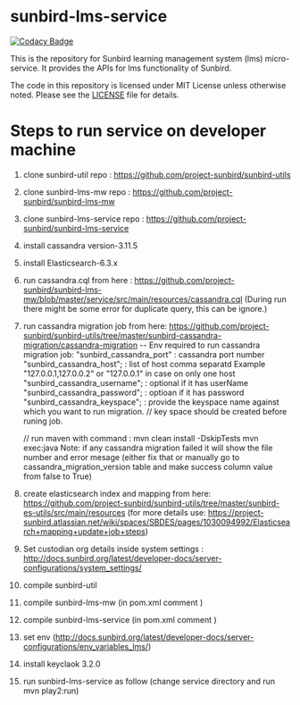 # sunbird-lms-service
[![Codacy Badge](https://api.codacy.com/project/badge/Grade/b963e5ed122f47b5a27b19a87d9fa6de)](https://app.codacy.com/app/sunbird-bot/sunbird-lms-service?utm_source=github.com&utm_medium=referral&utm_content=project-sunbird/sunbird-lms-service&utm_campaign=Badge_Grade_Settings)

This is the repository for Sunbird learning management system (lms) micro-service. It provides the APIs for lms functionality of Sunbird.

The code in this repository is licensed under MIT License unless otherwise noted. Please see the [LICENSE](https://github.com/project-sunbird/sunbird-lms-service/blob/master/LICENSE) file for details.

# Steps to run service on developer machine
1. clone sunbird-util repo : https://github.com/project-sunbird/sunbird-utils
2. clone sunbird-lms-mw repo : https://github.com/project-sunbird/sunbird-lms-mw
3. clone sunbird-lms-service repo : https://github.com/project-sunbird/sunbird-lms-service
4. install cassandra version-3.11.5
5. install Elasticsearch-6.3.x
6. run cassandra.cql from here : https://github.com/project-sunbird/sunbird-lms-mw/blob/master/service/src/main/resources/cassandra.cql (During run there might be some error for duplicate query, this can be ignore.)
7. run cassandra migration job from here: https://github.com/project-sunbird/sunbird-utils/tree/master/sunbird-cassandra-migration/cassandra-migration 
   -- Env required to run cassandra migration job:
     "sunbird_cassandra_port" : cassandra port number
	   "sunbird_cassandra_host"; : list of host comma separatd Example "127.0.0.1,127.0.0.2" or "127.0.0.1" in case on only one host 
      "sunbird_cassandra_username"; : optional if it has userName
	    "sunbird_cassandra_password"; : optioan if it has password
	    "sunbird_cassandra_keyspace"; : provide the keyspace name against which you want to run migration.
	 // key space should be created before runing job.
  
     // run maven with command :
      mvn clean install -DskipTests
      mvn exec:java
  Note: if any cassandra migration failed it will show the file number and error mesage (either fix that or manually go to cassandra_migration_version table and make success column value from false to True)    
8. create elasticsearch index and mapping from here: https://github.com/project-sunbird/sunbird-utils/tree/master/sunbird-es-utils/src/main/resources  (for more details use: https://project-sunbird.atlassian.net/wiki/spaces/SBDES/pages/1030094992/Elasticsearch+mapping+update+job+steps)
9. Set custodian org details inside system settings : http://docs.sunbird.org/latest/developer-docs/server-configurations/system_settings/
10. compile sunbird-util
11. compile sunbird-lms-mw (in pom.xml comment <!-- <<module>actors/sunbird-utils</module> -->)
12. compile sunbird-lms-service (in pom.xml comment <!-- <module>actors/sunbird-lms-mw</module> -->)
13. set env (http://docs.sunbird.org/latest/developer-docs/server-configurations/env_variables_lms/)
14. install keyclaok 3.2.0 
15. run sunbird-lms-service as follow (change service directory and run mvn play2:run)


